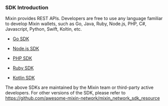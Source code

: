 ### SDK Introduction

Mixin provides REST APIs. Developers are free to use any language familiar to develop Mixin wallets, such as Go, Java, Ruby, Node.js, PHP, C#, Javascript, Python, Swift, Koltin, etc.

- [Go SDK](./go)

- [Node.js SDK](./nodejs)

- [PHP SDK](./php)

- [Ruby SDK](./ruby)

- [Kotlin SDK](./kotlin)

The above SDKs are maintained by the Mixin team or third-party active developers. For other versions of the SDK, please refer to https://github.com/awesome-mixin-network/mixin_network_sdk_resource